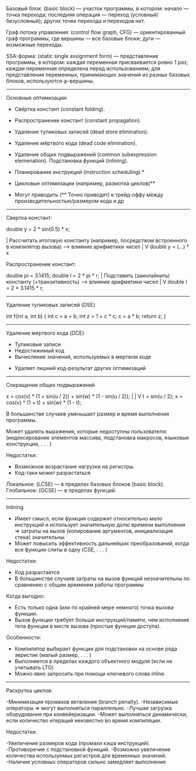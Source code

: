 Базовый блок: (basic block) — участок программы, в котором: начало — точка перехода;
последняя операция — переход (условный/безусловный); других точек перехода и переходов нет.

Граф потока управления: (control flow graph, CFG) — ориентированный граф программы, где вершины — все базовые блоки;
дуги — возможные переходы.

SSA-форма: (static single assignment form) — представление программы, в котором:
каждая переменная присваивается ровно 1 раз; каждая переменная определена перед использованием; для представления переменных, принимающих значения из разных базовых блоков, используются φ-вершины.

---

Основные оптимизации:

- Свёртка констант (constant folding).
- Распространение констант (constant propagation).
- Удаление тупиковых записей (dead store elimination).
- Удаление мёртвого кода (dead code elimination).
- Удаление общих подвыражений (common subexpression elemenation). Подстановка функций (inlining).
- Планирование инструкций (instruction scheduling).*

- Цикловые оптимизации (например, размотка циклов)**

* Могут приводить (** Точно приводят) к трейд-оффу между производительностью/размером кода и др

---

Свертка констант:

double y = 2 * sin(0.5) * x;

| Рассчитать итоговую константу (например, посредством встроенного в компилятор вызова) --> влияние арифметики чисел
|
V
double y = (...) * x

Распространение констант:

double pi = 3.1415; 
double l = 2 * pi * r;
| Подставить (заинлайнить) константу (+транзитивность) --> влияние арифметики чисел
|
V
double l = 2 * 3.1415 * r;

---

Удаление тупиковых записей (DSE)

int f(int a, int b) {
    int c = a + b;
    int z = 1 + c * c;
    c = a * b;
    return z;
}

---

Удаление мертвого кода (DCE)

- Тупиковые записи
- Недостижимый код
- Вычисление значений, используемых в мертвом коде

+ Удаляет лишний код-результат других оптимизаций
---

Сокращение общих подвыражений

x = cos(v) * (1 + sin(u / 2)) + sin(w) * (1 - sin(u / 2));
|
|
V
t = sin(u / 2);
x = cos(v) * (1 + t) + sin(w) * (1 - t);

В большинстве случаев уменьшает размер и время выполнения программы.

Может удалять выражения, которые недоступны пользователю (индексирование элементов массива, подстановка макросов, языковые конструкции, . . . )

Недостатки:
- Возможное возрастание нагрузки на регистры.
- Код-таки может разрастаться

Локальное: (LCSE) — в пределах базовых блоков (basic block). 
Глобальное: (GCSE) — в пределах функций.

---

Inlining
- Имеет смысл, если функция содержит относительно мало инструкций
и использует значительную долю времени выполнения ⇒ затраты
на вызов (копирование аргументов, инициализация стека) значительны.
- Может повысить эффективность дальнейших преобразований, когда все функции слиты в одну (CSE, . . . )

Недостатки:
- Код разрастается
- В большинстве случаев затраты на вызов функций незначительны по сравнению с общим временем работы программы

Когда выгодно:
- Есть только одна (или по крайней мере немного) точка вызова функции.
- Вызов функции требует больше инструкций/памяти, чем исполнение тела функции в месте вызова (простые функции доступа).

Особенности:

- Компилятор выбирает функции для подстановки на основе ряда эвристик (малый размер, . . . )
- Выполняется в пределах каждого объектного модуля (если не учитывать LTO)
- Можно явно запросить при помощи ключевого слова inline.

---

Раскрутка циклов:

-Минимизация промахов ветвления (branch penalty).
-Независимые операторы ⇒ могут выполняться параллельно.
-Лучшая загрузка оборудования при конвейеризации.
-Может выполняться динамически, если количество итераций неизвестно во время компиляции.


Недостатки:

-Увеличение размеров кода (промахи кэша инструкций). 
-Противоречие с подстановкой функций.
-Возможно увеличение количества используемых регистров для временных значений.
-Наличие условных операторов сильно замедляет выполнение
